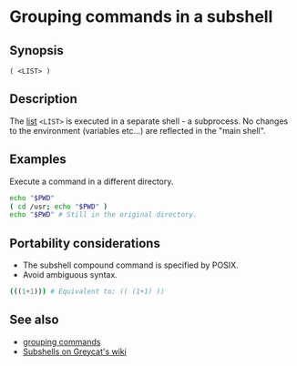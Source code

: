 # Grouping commands in a subshell

## Synopsis

    ( <LIST> )

## Description

The [list](../../syntax/basicgrammar.md#lists) `<LIST>` is executed in a
separate shell - a subprocess. No changes to the environment (variables
etc\...) are reflected in the \"main shell\".

## Examples

Execute a command in a different directory.

``` bash
echo "$PWD"
( cd /usr; echo "$PWD" )
echo "$PWD" # Still in the original directory.
```

## Portability considerations

-   The subshell compound command is specified by POSIX.
-   Avoid ambiguous syntax.

``` bash
(((1+1))) # Equivalent to: (( (1+1) ))
```

## See also

-   [grouping commands](../../syntax/ccmd/grouping_plain.md)
-   [Subshells on Greycat\'s wiki](http://mywiki.wooledge.org/SubShell)
